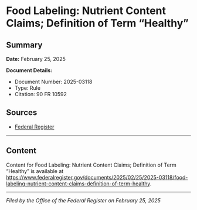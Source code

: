 # Food Labeling: Nutrient Content Claims; Definition of Term “Healthy”

## Summary

**Date:** February 25, 2025

**Document Details:**
- Document Number: 2025-03118
- Type: Rule
- Citation: 90 FR 10592

## Sources
- [Federal Register](https://www.federalregister.gov/documents/2025/02/25/2025-03118/food-labeling-nutrient-content-claims-definition-of-term-healthy)

---

## Content

Content for Food Labeling: Nutrient Content Claims; Definition of Term “Healthy” is available at https://www.federalregister.gov/documents/2025/02/25/2025-03118/food-labeling-nutrient-content-claims-definition-of-term-healthy.

---

*Filed by the Office of the Federal Register on February 25, 2025*
